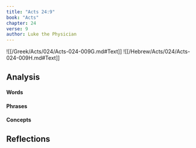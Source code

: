 ```yaml
---
title: "Acts 24:9"
book: "Acts"
chapter: 24
verse: 9
author: Luke the Physician
---
```

![[/Greek/Acts/024/Acts-024-009G.md#Text]]
![[/Hebrew/Acts/024/Acts-024-009H.md#Text]]

## Analysis

#### Words

#### Phrases

#### Concepts

## Reflections

